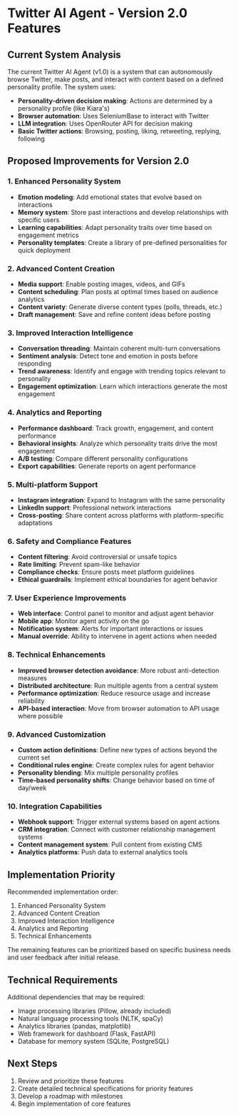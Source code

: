 # Twitter AI Agent - Version 2.0 Features

## Current System Analysis

The current Twitter AI Agent (v1.0) is a system that can autonomously browse Twitter, make posts, and interact with content based on a defined personality profile. The system uses:

- **Personality-driven decision making**: Actions are determined by a personality profile (like Kiara's)
- **Browser automation**: Uses SeleniumBase to interact with Twitter
- **LLM integration**: Uses OpenRouter API for decision making
- **Basic Twitter actions**: Browsing, posting, liking, retweeting, replying, following

## Proposed Improvements for Version 2.0

### 1. Enhanced Personality System

- **Emotion modeling**: Add emotional states that evolve based on interactions
- **Memory system**: Store past interactions and develop relationships with specific users
- **Learning capabilities**: Adapt personality traits over time based on engagement metrics
- **Personality templates**: Create a library of pre-defined personalities for quick deployment

### 2. Advanced Content Creation

- **Media support**: Enable posting images, videos, and GIFs
- **Content scheduling**: Plan posts at optimal times based on audience analytics
- **Content variety**: Generate diverse content types (polls, threads, etc.)
- **Draft management**: Save and refine content ideas before posting

### 3. Improved Interaction Intelligence

- **Conversation threading**: Maintain coherent multi-turn conversations
- **Sentiment analysis**: Detect tone and emotion in posts before responding
- **Trend awareness**: Identify and engage with trending topics relevant to personality
- **Engagement optimization**: Learn which interactions generate the most engagement

### 4. Analytics and Reporting

- **Performance dashboard**: Track growth, engagement, and content performance
- **Behavioral insights**: Analyze which personality traits drive the most engagement
- **A/B testing**: Compare different personality configurations
- **Export capabilities**: Generate reports on agent performance

### 5. Multi-platform Support

- **Instagram integration**: Expand to Instagram with the same personality
- **LinkedIn support**: Professional network interactions
- **Cross-posting**: Share content across platforms with platform-specific adaptations

### 6. Safety and Compliance Features

- **Content filtering**: Avoid controversial or unsafe topics
- **Rate limiting**: Prevent spam-like behavior
- **Compliance checks**: Ensure posts meet platform guidelines
- **Ethical guardrails**: Implement ethical boundaries for agent behavior

### 7. User Experience Improvements

- **Web interface**: Control panel to monitor and adjust agent behavior
- **Mobile app**: Monitor agent activity on the go
- **Notification system**: Alerts for important interactions or issues
- **Manual override**: Ability to intervene in agent actions when needed

### 8. Technical Enhancements

- **Improved browser detection avoidance**: More robust anti-detection measures
- **Distributed architecture**: Run multiple agents from a central system
- **Performance optimization**: Reduce resource usage and increase reliability
- **API-based interaction**: Move from browser automation to API usage where possible

### 9. Advanced Customization

- **Custom action definitions**: Define new types of actions beyond the current set
- **Conditional rules engine**: Create complex rules for agent behavior
- **Personality blending**: Mix multiple personality profiles
- **Time-based personality shifts**: Change behavior based on time of day/week

### 10. Integration Capabilities

- **Webhook support**: Trigger external systems based on agent actions
- **CRM integration**: Connect with customer relationship management systems
- **Content management system**: Pull content from existing CMS
- **Analytics platforms**: Push data to external analytics tools

## Implementation Priority

Recommended implementation order:

1. Enhanced Personality System
2. Advanced Content Creation
3. Improved Interaction Intelligence
4. Analytics and Reporting
5. Technical Enhancements

The remaining features can be prioritized based on specific business needs and user feedback after initial release.

## Technical Requirements

Additional dependencies that may be required:

- Image processing libraries (Pillow, already included)
- Natural language processing tools (NLTK, spaCy)
- Analytics libraries (pandas, matplotlib)
- Web framework for dashboard (Flask, FastAPI)
- Database for memory system (SQLite, PostgreSQL)

## Next Steps

1. Review and prioritize these features
2. Create detailed technical specifications for priority features
3. Develop a roadmap with milestones
4. Begin implementation of core features